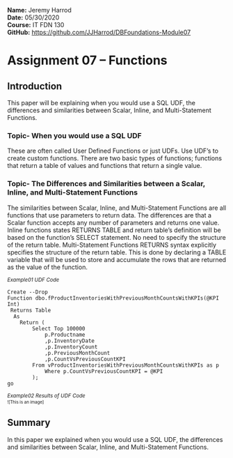 **Name:** Jeremy Harrod  
**Date:** 05/30/2020  
**Course:** IT FDN 130  
**GitHub:** https://github.com/JJHarrod/DBFoundations-Module07

 
# Assignment 07 – Functions
 
## Introduction
This paper will be explaining when you would use a SQL UDF, the differences and similarities between Scalar, Inline, and Multi-Statement Functions.

### Topic- When you would use a SQL UDF
These are often called User Defined Functions or just UDFs. Use UDF’s to create custom functions. There are two basic types of functions; functions that return a table of values and functions that return a single value.
### Topic- The Differences and Similarities between a Scalar, Inline, and Multi-Statement Functions
The similarities between Scalar, Inline, and Multi-Statement Functions are all functions that use parameters to return data. The differences are that a Scalar function accepts any number of parameters and returns one value. Inline functions states RETURNS TABLE and return table’s definition will be based on the function’s SELECT statement. No need to specify the structure of the return table. Multi-Statement Functions RETURNS syntax explicitly specifies the structure of the return table. This is done by declaring a TABLE variable that will be used to store and accumulate the rows that are returned as the value of the function.  

<sub>*Example01 UDF Code*<sub>
```
Create --Drop
Function dbo.fProductInventoriesWithPreviousMonthCountsWithKPIs(@KPI Int)
 Returns Table
  As
	Return (
		Select Top 100000
			p.Productname
			,p.InventoryDate
			,p.InventoryCount
			,p.PreviousMonthCount
			,p.CountVsPreviousCountKPI
		From vProductInventoriesWithPreviousMonthCountsWithKPIs as p
			Where p.CountVsPreviousCountKPI = @KPI
		);
go
```  
<sub>*Example02 Results of UDF Code*<sub>  
![This is an image]
## Summary
In this paper we explained when you would use a SQL UDF, the differences and similarities between Scalar, Inline, and Multi-Statement Functions.
